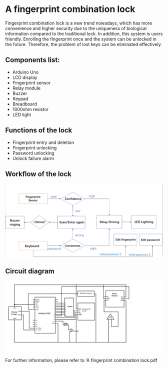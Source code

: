 # A fingerprint combination lock 
Fingerprint combination lock is a new trend nowadays, which has more convenience and higher security due to the uniqueness of biological information compared to the traditional lock.
In addition, this system is users friendly. Enrolling the fingerprint once and the system can be unlocked in the future. Therefore, the problem of lost keys can be eliminated effectively.  
## Components list:  
* Arduino Uno
* LCD display 
* Fingerprint sensor 
* Relay module
* Buzzer
* Keypad
* Breadboard
* 1000ohm resistor
* LED light
## Functions of the lock
* Fingerprint entry and deletion
* Fingerprint unlocking 
* Password unlocking
* Unlock failure alarm  

## Workflow of the lock
![key generation procedure](https://github.com/18563407351/A-fingerprint-combination-lock/blob/main/images/workflow.png)
## Circuit diagram
![key generation procedure](https://github.com/18563407351/A-fingerprint-combination-lock/blob/main/images/circuit%20of%20project.png)

For further information, please refer to 'A fingerprint combination lock.pdf

